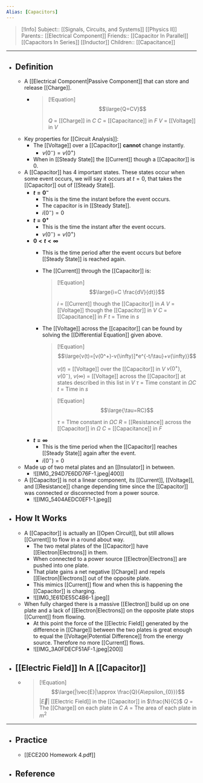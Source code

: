 ```yaml
---
Alias: [Capacitors]
---
```

> [!Info]
> Subject:: [[Signals, Circuits, and Systems]] [[Physics II]]
> Parents:: [[Electrical Component]]
> Friends:: [[Capacitor In Parallel]] [[Capacitors In Series]] [[Inductor]]
> Children:: [[Capacitance]]
---
- ## Definition
	- A [[Electrical Component|Passive Component]] that can store and release [[Charge]].
		- > [!Equation]
		  > $$\large{Q=CV}$$
		  > 
		  > $Q$ = [[Charge]] in $C$
		  > $C$ = [[Capacitance]] in $F$
		  > $V$ = [[Voltage]] in $V$
	- Key properties for [[Circuit Analysis]]:
		- The [[Voltage]] over a [[Capacitor]] **cannot** change instantly.
			- $v(0^-)=v(0^+)$
		- When in [[Steady State]] the [[Current]] though a [[Capacitor]] is $0$.
	- A [[Capacitor]] has 4 important states. These states occur when some event occurs, we will say it occurs at $t=0$, that takes the [[Capacitor]] out of [[Steady State]].
		- **$t=0^-$**
			- This is the time the instant before the event occurs.
			- The capacitor is in [[Steady State]].
			- $i(0^-)=0$
		- **$t=0^+$**
			- This is the time the instant after the event occurs.
			- $v(0^-)=v(0^+)$
		- **$0<t<\infty$**
			- This is the time period after the event occurs but before [[Steady State]] is reached again.
			- The [[Current]] through the [[Capacitor]] is:
			  > [!Equation]
			  > $$\large{i=C \frac{dV}{dt}}$$
			  > 
			  > $i$ = [[Current]] though the [[Capacitor]] in $A$
			  > $V$ = [[Voltage]] though the [[Capacitor]] in $V$
			  > $C$ = [[Capacitance]] in $F$
			  > $t$ = Time in $s$
			- The [[Voltage]] across the [[capacitor]] can be found by solving the [[Differential Equation]] given above.
			  > [!Equation]
			  > $$\large{v(t)=[v(0^+)-v(\infty)]*e^{-t/\tau}+v(\infty)}$$
			  > 
			  > $v(t)$ = [[Voltage]] over the [[Capacitor]] in $V$
			  > $v(0^+)$, $v(0^-)$, $v(\infty)$ = [[Voltage]] across the [[Capacitor]] at states described in this list in $V$
			  > $\tau$ = Time constant in $\Omega C$
			  > $t$ = Time in $s$
			  
			  > [!Equation]
			  > $$\large{\tau=RC}$$
			  > 
			  > $\tau$ = TIme constant in $\Omega C$
			  > $R$ = [[Resistance]] across the [[Capacitor]] in $\Omega$
			  > $C$ = [[Capacitance]] in $F$
		- **$t=\infty$**
			- This is the time period when the [[Capacitor]] reaches [[Steady State]] again after the event.
			- $i(0^-)=0$
	- Made up of two metal plates and an [[Insulator]] in between.
		- ![[IMG_294D7E6DD76F-1.jpeg|400]]
	- A [[Capacitor]] is not a linear component, its [[Current]], [[Voltage]], and [[Resistance]] change depending time since the [[Capacitor]] was connected or disconnected from a power source.
		- ![[IMG_5404AEDC0EF1-1.jpeg]]
- ## How It Works
	- A [[Capacitor]] is actually an [[Open Circuit]], but still allows [[Current]] to flow in a round about way.
		- The two metal plates of the [[Capacitor]] have [[Electron|Electrons]] in them. 
		- When connected to a power source [[Electron|Electrons]] are pushed into one plate.
		- That plate gains a net negative [[Charge]] and repels [[Electron|Electrons]] out of the opposite plate. 
		- This mimics [[Current]] flow and when this is happening the [[Capacitor]] is charging.
		- ![[IMG_1E61DE55C4B6-1.jpeg]]
	- When fully charged there is a massive [[Electron]] build up on one plate and a lack of [[Electron|Electrons]] on the opposite plate stops [[Current]] from flowing.
		- At this point the force of the [[Electric Field]] generated by the difference in [[Charge]] between the two plates is great enough to equal the [[Voltage|Potential Difference]] from the energy source. Therefore no more [[Current]] flows.
		- ![[IMG_3A0FDECF51AF-1.jpeg|200]]
- ## [[Electric Field]] In A [[Capacitor]]
	- > [!Equation]
	  > $$\large{|\vec{E}|\approx \frac{Q}{A\epsilon_{0}}}$$
	  > $|\vec{E}|$ [[Electric Field]] in the [[Capacitor]] in $\frac{N}{C}$
	  > $Q$ = The [[Charge]] on each plate in $C$
	  > $A$ = The area of each plate in $m^2$
---
- ## Practice
	- [[ECE200 Homework 4.pdf]]
- ## Reference